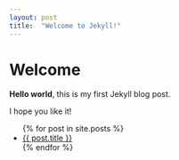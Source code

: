 ```yaml
---
layout: post
title:  "Welcome to Jekyll!"
---
```


# Welcome

**Hello world**, this is my first Jekyll blog post.

I hope you like it!


<ul>
  {% for post in site.posts %}
    <li>
      <a href="{{ post.url }}">{{ post.title }}</a>
    </li>
  {% endfor %}
</ul>
